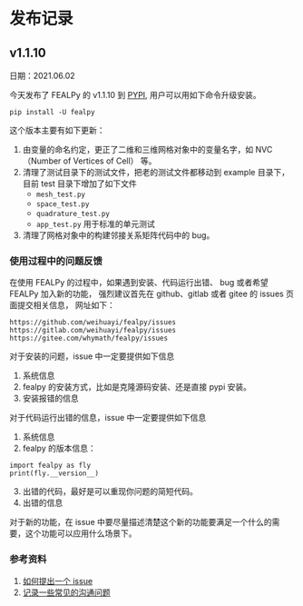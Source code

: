 # 发布记录


## v1.1.10

日期：2021.06.02

今天发布了 FEALPy 的 v1.1.10 到 [PYPI](https://pypi.org/project/fealpy/1.1.10/),
用户可以用如下命令升级安装。

```
pip install -U fealpy
```

这个版本主要有如下更新：
1. 由变量的命名约定，更正了二维和三维网格对象中的变量名字，如 NVC（Number of
   Vertices of Cell） 等。
1. 清理了测试目录下的测试文件，把老的测试文件都移动到 example 目录下，目前 test
   目录下增加了如下文件
    * `mesh_test.py`
    * `space_test.py`
    * `quadrature_test.py`
    * `app_test.py`
   用于标准的单元测试
1. 清理了网格对象中的构建邻接关系矩阵代码中的 bug。


### 使用过程中的问题反馈

在使用 FEALPy 的过程中，如果遇到安装、代码运行出错、 bug 或者希望 FEALPy
加入新的功能， 强烈建议首先在 github、gitlab 或者 gitee 的 issues 页面提交相关信息， 
网址如下：

```
https://github.com/weihuayi/fealpy/issues
https://gitlab.com/weihuayi/fealpy/issues
https://gitee.com/whymath/fealpy/issues
```

对于安装的问题，issue 中一定要提供如下信息
1. 系统信息
2. fealpy 的安装方式，比如是克隆源码安装、还是直接 pypi 安装。 
3. 安装报错的信息

对于代码运行出错的信息，issue 中一定要提供如下信息
1. 系统信息
2. fealpy 的版本信息：
```
import fealpy as fly
print(fly.__version__)
```
3. 出错的代码，最好是可以重现你问题的简短代码。
4. 出错的信息

对于新的功能，在 issue 中要尽量描述清楚这个新的功能要满足一个什么的需要，这个功能可以应用什么场景下。

### 参考资料
1. [如何提出一个 issue](https://github.com/eggjs/egg/issues/3310)
1. [记录一些常见的沟通问题](https://github.com/atian25/blog/issues/29)





